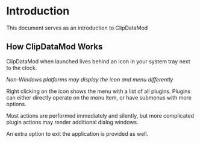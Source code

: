 # Introduction

This document serves as an introduction to ClipDataMod

## How ClipDataMod Works

ClipDataMod when launched lives behind an icon
in your system tray next to the clock.

*Non-Windows platforms may display the icon and menu differently*

Right clicking on the icon shows the menu with a list of all plugins.
Plugins can either directly operate on the menu item,
or have submenus with more options.

Most actions are performed immediately and silently,
but more complicated plugin actions may render additional dialog windows.

An extra option to exit the application is provided as well.
